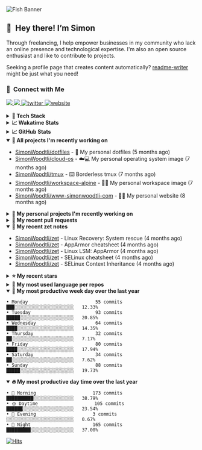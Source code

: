 ![Fish Banner](assets/fish.webp)

## 👋 &nbsp;Hey there! I’m Simon

Through freelancing, I help empower businesses in my community who lack
an online presence and technological expertise. I'm also an open source
enthusiast and like to contribute to projects.

Seeking a profile page that creates content automatically?
[readme-writer] might be just what you need!

### 🤝 &nbsp;Connect with Me

<div align="left">
<a href="https://linkedin.com/in/simonwoodtli" target="_blank">
<img src="https://img.shields.io/badge/linkedin-1E77B5?style=for-the-badge&logo=linkedin&logoColor=white alt=linkedin" />
</a>
<a href="https://github.com/simonwoodtli" target="_blank">
<img src="https://img.shields.io/badge/github-24292E?style=for-the-badge&logo=github&logoColor=white alt=github" />
</a>
<a href="https://twitter.com/simonwoodtlidev" target="_blank">
<img src="https://img.shields.io/badge/twitter-26a7de?style=for-the-badge&logo=twitter&logoColor=white" alt="twitter"/>
</a>
<a href="https://simonwoodtli.com" target="_blank">
<img src="https://img.shields.io/badge/website-E2925F?style=for-the-badge&logo=google-chrome&logoColor=white" alt="website"/>
</a>
</div>
<br/>


<details>
  <summary><b>🧰 Tech Stack</b></summary>
  <div align="center">
  <a href="https://skillicons.dev" target="_blank">
  <img src="https://skillicons.dev/icons?i=js,html,css,bash,python,go,postgresql,docker,vim,linux" alt="JavaScript, HTML, CSS, Bash, Python, Go, PostgreSQL, Docker, Vim,
  Linux">
  </a>
  </div>
</details>

<details>
  <summary><b>📈 Wakatime Stats</b></summary>
  <p align="center"><a href="https://wakatime.com/@SimonWoodtli">
  <img align="center" width="400" height="300" src="https://wakatime.com/share/@SimonWoodtli/7761bcef-e104-47d9-912a-dfd6bf08868b.svg" />
  </a>
  <a href="https://wakatime.com/@SimonWoodtli">
  <img align="center" width="400" height="300" src="https://wakatime.com/share/@SimonWoodtli/341953df-6a40-47b7-8220-ace4eabe0a17.svg" />
  </a></p>

  <h4><b>💬 I've been working with the following languages over the last 7 days</b></h4>

```
• conf                           3 mins                         █████████████████████████   100%
```

  <h4>👷 I've been working on the following projects over the last 7 days</h4>

```
• Private                        3 mins                         █████████████████████████   100%
```

  <h4><b>🛠️ I've been working with the following editors over the last 7 days</b></h4>

```
• Vim                            3 mins                         █████████████████████████   100%
```

  <h4><b>💻 I've been working with the following operating systems over the last 7 days</b></h4>

```
• Linux                          3 mins                         █████████████████████████   100%
```

</details>

<details>
  <summary><b>📈 GitHub Stats</b></summary>
  <div align="center">
  <a href="https://github.com/anuraghazra/github-readme-stats"> 
  <img src="https://github-readme-stats.vercel.app/api?username=simonwoodtli&theme=onedark&show_icons=true&hide_rank=true&custom_title=Stats&count_private=true&hide_border=true&hide=issues&line_height=24&bg_color=0d1117" alt="Github Stats">
  <img src="https://github-readme-stats.vercel.app/api/top-langs/?username=simonwoodtli&layout=compact&theme=onedark&count_private=true&hide_border=true&bg_color=0d1117" alt="Top Langs">
  </a>
  </div>
</details>

<details open="">
  <summary><b>👷 All projects I'm recently working on</b></summary>

* [SimonWoodtli/dotfiles](https://github.com/SimonWoodtli/dotfiles) - 🏡 My personal dotfiles (5 months ago)
* [SimonWoodtli/cloud-os](https://github.com/SimonWoodtli/cloud-os) - ☁️💻 My personal operating system image (7 months ago)
* [SimonWoodtli/tmux](https://github.com/SimonWoodtli/tmux) - ⌨️ Borderless tmux (7 months ago)
* [SimonWoodtli/workspace-alpine](https://github.com/SimonWoodtli/workspace-alpine) - 🤖🐳 My personal workspace image (7 months ago)
* [SimonWoodtli/www-simonwoodtli-com](https://github.com/SimonWoodtli/www-simonwoodtli-com) - 👨‍💻 My personal website (8 months ago)

</details>
<details>
  <summary><b>🌱 My personal projects I'm recently working on</b></summary>

* [SimonWoodtli/dotfiles](https://github.com/SimonWoodtli/dotfiles) - 🏡 My personal dotfiles (5 months ago)
* [SimonWoodtli/cloud-os](https://github.com/SimonWoodtli/cloud-os) - ☁️💻 My personal operating system image (7 months ago)
* [SimonWoodtli/tmux](https://github.com/SimonWoodtli/tmux) - ⌨️ Borderless tmux (7 months ago)
* [SimonWoodtli/workspace-alpine](https://github.com/SimonWoodtli/workspace-alpine) - 🤖🐳 My personal workspace image (7 months ago)
* [SimonWoodtli/www-simonwoodtli-com](https://github.com/SimonWoodtli/www-simonwoodtli-com) - 👨‍💻 My personal website (8 months ago)

</details>
<details>
  <summary><b>🔨 My recent pull requests</b></summary>

* [feat: add wireguard-generate-keys script](https://github.com/SimonWoodtli/dotfiles-old/pull/14) on [SimonWoodtli/dotfiles-old](https://github.com/SimonWoodtli/dotfiles-old) (24 months ago)
* [feat: add video-to-gif script](https://github.com/SimonWoodtli/dotfiles-old/pull/13) on [SimonWoodtli/dotfiles-old](https://github.com/SimonWoodtli/dotfiles-old) (24 months ago)
* [feat: add spoof-mac-linux script](https://github.com/SimonWoodtli/dotfiles-old/pull/12) on [SimonWoodtli/dotfiles-old](https://github.com/SimonWoodtli/dotfiles-old) (24 months ago)
* [feat: add sp-tmux script](https://github.com/SimonWoodtli/dotfiles-old/pull/11) on [SimonWoodtli/dotfiles-old](https://github.com/SimonWoodtli/dotfiles-old) (24 months ago)
* [feat: add sp script](https://github.com/SimonWoodtli/dotfiles-old/pull/10) on [SimonWoodtli/dotfiles-old](https://github.com/SimonWoodtli/dotfiles-old) (24 months ago)

</details>
<details open="">
  <summary><b>📝 My recent zet notes</b></summary>

* [SimonWoodtli/zet](https://github.com/SimonWoodtli/zet/tree/6a85429d7a9045e11f01455134b8c8f3d1b637bd/20240604183007) - Linux Recovery: System rescue (4 months ago)
* [SimonWoodtli/zet](https://github.com/SimonWoodtli/zet/tree/87b3098a0e134d89c2e97c484bf7cf283e9d1478/20240604131658) - AppArmor cheatsheet (4 months ago)
* [SimonWoodtli/zet](https://github.com/SimonWoodtli/zet/tree/1a44e3a3a7bb90e08f57b7df7df4db5e3220dd42/20240604131004) - Linux LSM: AppArmor (4 months ago)
* [SimonWoodtli/zet](https://github.com/SimonWoodtli/zet/tree/528443772a121ac9eae4dadea40a0c85be9eea7b/20240603205157) - SELinux cheatsheet (4 months ago)
* [SimonWoodtli/zet](https://github.com/SimonWoodtli/zet/tree/aadce80214b95dcfa4992ce9ad0c5128a6538fb6/20240603210010) - SELinux Context Inheritance (4 months ago)

</details>
<details>
  <summary><b>⭐ My recent stars</b></summary>

* [chmln/sd](https://github.com/chmln/sd) - Intuitive find & replace CLI (sed alternative) (4 months ago)
* [chriscrowe/docker-pihole-unbound](https://github.com/chriscrowe/docker-pihole-unbound) - Run Pi-Hole + Unbound on Docker (4 months ago)
* [dsprenkels/sss-cli](https://github.com/dsprenkels/sss-cli) - Command line program for secret-sharing strings (5 months ago)
* [turnkeylinux-apps/openldap](https://github.com/turnkeylinux-apps/openldap) - OpenLDAP - Open Source Directory Services (6 months ago)
* [simple-login/app](https://github.com/simple-login/app) - The SimpleLogin back-end and web app (8 months ago)

</details>
<details>
  <summary><b>💬 My most used language per repos</b></summary>

```
• Shell                          16 repos                       ███████████████████░░░░░░   76.19%
• JavaScript                     1 repo                         █░░░░░░░░░░░░░░░░░░░░░░░░   4.76%
• CSS                            2 repos                        ██░░░░░░░░░░░░░░░░░░░░░░░   9.52%
• Nix                            1 repo                         █░░░░░░░░░░░░░░░░░░░░░░░░   4.76%
• HTML                           1 repo                         █░░░░░░░░░░░░░░░░░░░░░░░░   4.76%
```

</details>
<details open="">
  <summary><b>📆 My most productive week day over the last year</b></summary>

```
• Monday                         55 commits                     ███░░░░░░░░░░░░░░░░░░░░░░   12.33%
• Tuesday                        93 commits                     █████░░░░░░░░░░░░░░░░░░░░   20.85%
• Wednesday                      64 commits                     ████░░░░░░░░░░░░░░░░░░░░░   14.35%
• Thursday                       32 commits                     ██░░░░░░░░░░░░░░░░░░░░░░░   7.17%
• Friday                         80 commits                     ████░░░░░░░░░░░░░░░░░░░░░   17.94%
• Saturday                       34 commits                     ██░░░░░░░░░░░░░░░░░░░░░░░   7.62%
• Sunday                         88 commits                     █████░░░░░░░░░░░░░░░░░░░░   19.73%
```

</details>
<details open="">
  <summary><b>🔥 My most productive day time over the last year</b></summary>

```
• 🌅 Morning                     173 commits                    ██████████░░░░░░░░░░░░░░░   38.79%
• 🌞 Daytime                     105 commits                    ██████░░░░░░░░░░░░░░░░░░░   23.54%
• 🌇 Evening                     3 commits                      ░░░░░░░░░░░░░░░░░░░░░░░░░   0.67%
• 🌃 Night                       165 commits                    █████████░░░░░░░░░░░░░░░░   37.00%
```

</details>

[![Hits](https://hits.seeyoufarm.com/api/count/incr/badge.svg?url=https%3A%2F%2Fgithub.com%2Fsimonwoodtli&count_bg=%23689D6A&title_bg=%23282828&icon=&icon_color=%23E7E7E7&title=views+%28today+%2F+total%29&edge_flat=false)](https://hits.seeyoufarm.com)

[readme-writer]: <https://github.com/SimonWoodtli/readme-writer>
